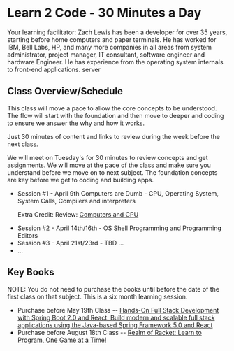 
<h1>Learn 2 Code - 30 Minutes a Day</h1>
<p>Your learning facilitator:
    Zach Lewis has been a developer for over 35 years, starting before home computers and paper terminals.
    He has worked for IBM, Bell Labs, HP, and many more companies in all areas from system administrator, project manager, IT consultant, software engineer and hardware Engineer.
    He has experience from the operating system internals to front-end applications.
    server
</p>
<h2>Class Overview/Schedule</h2>
<P>This class will move a pace to allow the core concepts to be understood.
The flow will start with the foundation and then move to deeper and coding to ensure we answer the why and how it works.
</P>
<P>Just 30 minutes of content and links to review during the week before the next class.
</P>
We will meet on Tuesday's for 30 minutes to review concepts and get assignments.  We will move at the pace of
the class and make sure you understand before we move on to next subject.  The foundation concepts are key before we get to coding and building apps.

<UL>
    <LI>Session #1</a> - April 9th Computers are Dumb - CPU, Operating System, System Calls, Compilers and interpreters</LI>
    <P>Extra Credit: Review: <a href="https://www.i-programmer.info/babbages-bag/151-cpu.html">Computers and CPU</a></P>
    <LI>Session #2 - April 14th/16th - OS Shell Programming and Programming Editors</LI>
    <LI>Session #3 - April 21st/23rd - TBD ... </LI>
    <LI> ...</LI>
</UL>

<h2>Key Books</h2>
NOTE: You do not need to purchase the books until before the date of the first class on that subject.  This is a six month learning session.
<UL>
    <LI>Purchase before May 19th Class -- <a href="https://www.amazon.com/Hands-Stack-Development-Spring-React-dp-1789138086/dp/1789138086">Hands-On Full Stack Development with Spring Boot 2.0 and React: Build modern and scalable full stack applications using the Java-based Spring Framework 5.0 and React</a></LI>
    <LI>Purchase before August 18th Class -- <a href="https://www.amazon.com/Realm-Racket-Learn-Program-Game/dp/1593274912">Realm of Racket: Learn to Program, One Game at a Time!</a></LI>
</UL>
